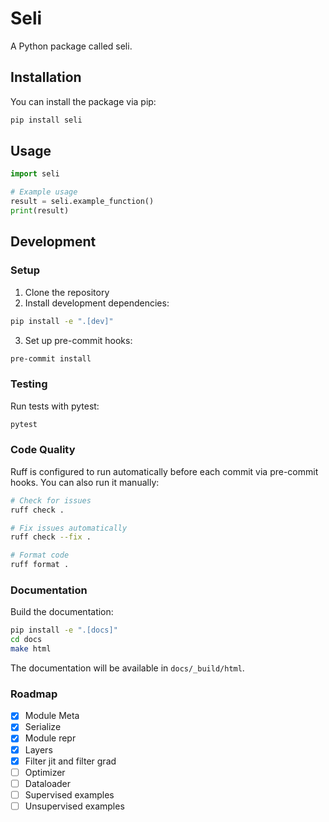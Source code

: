 # Seli

A Python package called seli.

## Installation

You can install the package via pip:

```bash
pip install seli
```

## Usage

```python
import seli

# Example usage
result = seli.example_function()
print(result)
```

## Development

### Setup

1. Clone the repository
2. Install development dependencies:

```bash
pip install -e ".[dev]"
```

3. Set up pre-commit hooks:

```bash
pre-commit install
```

### Testing

Run tests with pytest:

```bash
pytest
```

### Code Quality

Ruff is configured to run automatically before each commit via pre-commit hooks. You can also run it manually:

```bash
# Check for issues
ruff check .

# Fix issues automatically
ruff check --fix .

# Format code
ruff format .
```

### Documentation

Build the documentation:

```bash
pip install -e ".[docs]"
cd docs
make html
```

The documentation will be available in `docs/_build/html`.


### Roadmap
- [x] Module Meta
- [x] Serialize
- [x] Module repr
- [x] Layers
- [x] Filter jit and filter grad
- [ ] Optimizer
- [ ] Dataloader
- [ ] Supervised examples
- [ ] Unsupervised examples

